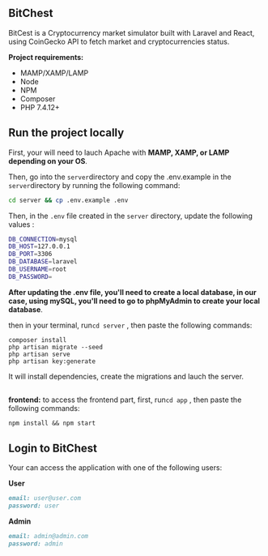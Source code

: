 ## Bit**Chest**

BitCest is a Cryptocurrency market simulator built with Laravel and React, using CoinGecko API to fetch market and cryptocurrencies status.

**Project requirements:**

- MAMP/XAMP/LAMP
- Node
- NPM
- Composer
- PHP 7.4.12+





## Run the project locally

First, your will need to lauch Apache with **MAMP, XAMP, or LAMP depending on your OS**.

Then, go into the `server`directory and copy the .env.example in the `server`directory by running the following command:

```bash
cd server && cp .env.example .env
```

Then, in the `.env` file created in the `server` directory, update the following values :

```bash
DB_CONNECTION=mysql
DB_HOST=127.0.0.1
DB_PORT=3306
DB_DATABASE=laravel
DB_USERNAME=root
DB_PASSWORD=
```

**After updating the .env file, you'll need to create a local database, in our case, using mySQL, you'll need to go to phpMyAdmin to create your local database**.

then in your terminal, run`cd server`  , then paste the following commands:

```shell
composer install
php artisan migrate --seed
php artisan serve
php artisan key:generate
```

It will install dependencies, create the migrations and lauch the server.

## 

**frontend:** to access the frontend part, first, run`cd app`  , then paste the following commands:

```shell
npm install && npm start
```





## Login to BitChest

Your can access the application with one of the following users:

**User**

```markdown
email: user@user.com
password: user
```

**Admin**

```markdown
email: admin@admin.com
password: admin
```